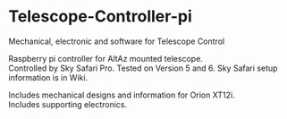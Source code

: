 # Telescope-Controller-pi
Mechanical, electronic and software for Telescope Control

Raspberry pi controller for AltAz mounted telescope.  
Controlled by Sky Safari Pro.  Tested on Version 5 and 6.
Sky Safari setup information is in Wiki.

Includes mechanical designs and information for Orion XT12i.<br>
Includes supporting electronics.
